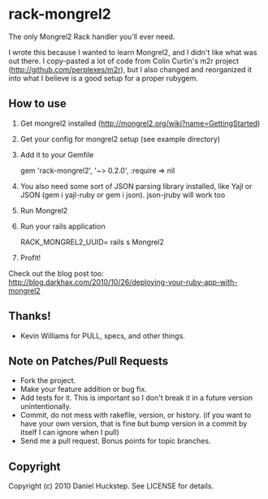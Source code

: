 # rack-mongrel2

The only Mongrel2 Rack handler you'll ever need.

I wrote this because I wanted to learn Mongrel2, and I didn't like what was out there. I copy-pasted a lot of code from Colin Curtin's m2r project (http://github.com/perplexes/m2r), but I also changed and reorganized it into what I believe is a good setup for a proper rubygem.

## How to use

1. Get mongrel2 installed (http://mongrel2.org/wiki?name=GettingStarted)
1. Get your config for mongrel2 setup (see example directory)
1. Add it to your Gemfile

    gem 'rack-mongrel2', '~> 0.2.0', :require => nil

1. You also need some sort of JSON parsing library installed, like Yajl or JSON (gem i yajl-ruby or gem i json). json-jruby will work too
1. Run Mongrel2
1. Run your rails application

    RACK_MONGREL2_UUID=<my uuid> rails s Mongrel2

1. Profit!

Check out the blog post too: http://blog.darkhax.com/2010/10/26/deploying-your-ruby-app-with-mongrel2

## Thanks!

* Kevin Williams for PULL, specs, and other things.

## Note on Patches/Pull Requests

* Fork the project.
* Make your feature addition or bug fix.
* Add tests for it. This is important so I don't break it in a
  future version unintentionally.
* Commit, do not mess with rakefile, version, or history.
  (if you want to have your own version, that is fine but bump version in a commit by itself I can ignore when I pull)
* Send me a pull request. Bonus points for topic branches.

## Copyright

Copyright (c) 2010 Daniel Huckstep. See LICENSE for details.
